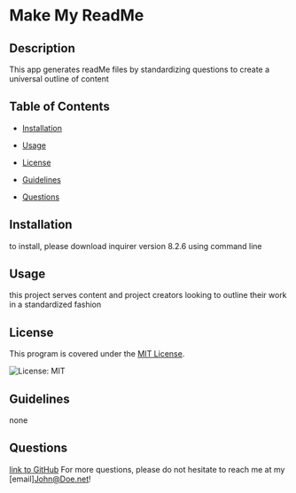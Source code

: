 
# Make My ReadMe

## Description
This app generates readMe files by standardizing questions to create a universal outline of content

## Table of Contents
- [Installation](#installation)

- [Usage](#usage)

- [License](#license)

- [Guidelines](#guidelines)

- [Questions](#questions)

## Installation
to install, please download inquirer version 8.2.6 using command line

## Usage
this project serves content and project creators looking to outline their work in a standardized fashion

## License

This program is covered under the [MIT License](https://opensource.org/licenses/MIT).
    
![License: MIT](https://img.shields.io/badge/License-MIT-yellow.svg)

## Guidelines
none

## Questions
[link to GitHub](https://github.com/JohnDoe)
For more questions, please do not hesitate to reach me at my [email]John@Doe.net!

